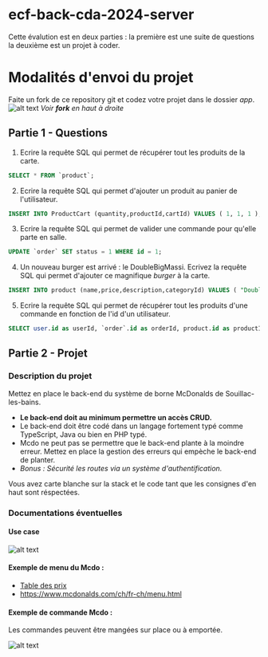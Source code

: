 # ecf-back-cda-2024-server

Cette évalution est en deux parties : la première est une suite de questions la deuxième est un projet à coder.

# Modalités d'envoi du projet
Faite un fork de ce repository git et codez votre projet dans le dossier *app*.
![alt text](image.png)
*Voir **fork** en haut à droite*

## Partie 1 - Questions

1. Ecrire la requête SQL qui permet de récupérer tout les produits de la carte.
```sql
SELECT * FROM `product`;

```

2. Ecrire la requête SQL qui permet d'ajouter un produit au panier de l'utilisateur.
```sql
INSERT INTO ProductCart (quantity,productId,cartId) VALUES ( 1, 1, 1 );

```

3. Ecrire la requête SQL qui permet de valider une commande pour qu'elle parte en salle.
```sql
UPDATE `order` SET status = 1 WHERE id = 1;

```

4. Un nouveau burger est arrivé : le DoubleBigMassi. Ecrivez la requête SQL qui permet d'ajouter ce magnifique *burger* à la carte.
```sql
INSERT INTO product (name,price,description,categoryId) VALUES ( "DoubleBigMassi", 0.5, "Magnifique burger", 1 );

```

5. Ecrire la requête SQL qui permet de récupérer tout les produits d'une commande en fonction de l'id d'un utilisateur.
```sql
SELECT user.id as userId, `order`.id as orderId, product.id as productId, product.name, product.price, product.description, ProductOrder.quantity FROM user INNER JOIN cart ON user.id = cart.userId INNER JOIN `order` ON cart.id = `order`.cartId INNER JOIN ProductOrder ON `order`.id = ProductOrder.orderId INNER JOIN product ON ProductOrder.productId = product.id WHERE user.id = 1 AND `order`.id = 1;

```

## Partie 2 - Projet
### Description du projet
Mettez en place le back-end du système de borne McDonalds de Souillac-les-bains.

- **Le back-end doit au minimum permettre un accès CRUD.**
- Le back-end doit être codé dans un langage fortement typé comme TypeScript, Java ou bien en PHP typé.
- Mcdo ne peut pas se permettre que le back-end plante à la moindre erreur. Mettez en place la gestion des erreurs qui empèche le back-end de planter.
- *Bonus : Sécurité les routes via un système d'authentification.*

Vous avez carte blanche sur la stack et le code tant que les consignes d'en haut sont réspectées.

### Documentations éventuelles
####  Use case
![alt text](use-case-mcdo.png)

#### Exemple de  menu du Mcdo :
- [Table des prix](PRIX-.pdf)
- https://www.mcdonalds.com/ch/fr-ch/menu.html

#### Exemple de commande Mcdo :
Les commandes peuvent être mangées sur place ou à emportée.

![alt text](mcdonald_s_02211300_194510247.jpeg)
